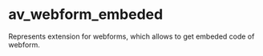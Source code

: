 # av_webform_embeded
Represents extension for webforms, which allows  to get embeded code of webform.
